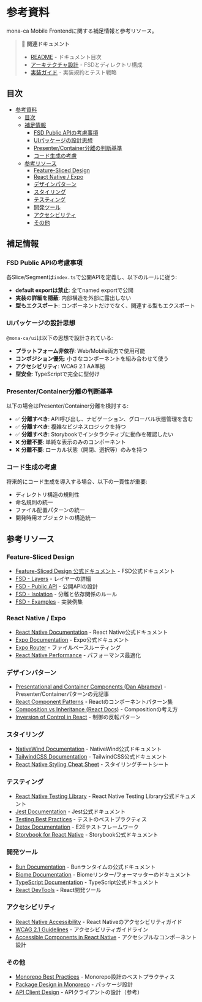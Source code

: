 # 参考資料

mona-ca Mobile Frontendに関する補足情報と参考リソース。

> 📖 **関連ドキュメント**
>
> - [README](./README.md) - ドキュメント目次
> - [アーキテクチャ設計](./architecture.md) - FSDとディレクトリ構成
> - [実装ガイド](./guides.md) - 実装規約とテスト戦略

## 目次

- [参考資料](#参考資料)
  - [目次](#目次)
  - [補足情報](#補足情報)
    - [FSD Public APIの考慮事項](#fsd-public-apiの考慮事項)
    - [UIパッケージの設計思想](#uiパッケージの設計思想)
    - [Presenter/Container分離の判断基準](#presentercontainer分離の判断基準)
    - [コード生成の考慮](#コード生成の考慮)
  - [参考リソース](#参考リソース)
    - [Feature-Sliced Design](#feature-sliced-design)
    - [React Native / Expo](#react-native--expo)
    - [デザインパターン](#デザインパターン)
    - [スタイリング](#スタイリング)
    - [テスティング](#テスティング)
    - [開発ツール](#開発ツール)
    - [アクセシビリティ](#アクセシビリティ)
    - [その他](#その他)

## 補足情報

### FSD Public APIの考慮事項

各Slice/Segmentは`index.ts`で公開APIを定義し、以下のルールに従う:

- **default exportは禁止**: 全てnamed exportで公開
- **実装の詳細を隠蔽**: 内部構造を外部に露出しない
- **型もエクスポート**: コンポーネントだけでなく、関連する型もエクスポート

### UIパッケージの設計思想

`@mona-ca/ui`は以下の思想で設計されている:

- **プラットフォーム非依存**: Web/Mobile両方で使用可能
- **コンポジション優先**: 小さなコンポーネントを組み合わせて使う
- **アクセシビリティ**: WCAG 2.1 AA準拠
- **型安全**: TypeScriptで完全に型付け

### Presenter/Container分離の判断基準

以下の場合はPresenter/Container分離を検討する:

- ✅ **分離すべき**: API呼び出し、ナビゲーション、グローバル状態管理を含む
- ✅ **分離すべき**: 複雑なビジネスロジックを持つ
- ✅ **分離すべき**: Storybookでインタラクティブに動作を確認したい
- ❌ **分離不要**: 単純な表示のみのコンポーネント
- ❌ **分離不要**: ローカル状態（開閉、選択等）のみを持つ

### コード生成の考慮

将来的にコード生成を導入する場合、以下の一貫性が重要:

- ディレクトリ構造の規則性
- 命名規則の統一
- ファイル配置パターンの統一
- 開発時用オブジェクトの構造統一

## 参考リソース

### Feature-Sliced Design

- [Feature-Sliced Design 公式ドキュメント](https://feature-sliced.design/) - FSD公式ドキュメント
- [FSD - Layers](https://feature-sliced.design/docs/reference/layers) - レイヤーの詳細
- [FSD - Public API](https://feature-sliced.design/docs/reference/public-api) - 公開APIの設計
- [FSD - Isolation](https://feature-sliced.design/docs/reference/isolation) - 分離と依存関係のルール
- [FSD - Examples](https://feature-sliced.design/examples) - 実装例集

### React Native / Expo

- [React Native Documentation](https://reactnative.dev/docs/getting-started) - React Native公式ドキュメント
- [Expo Documentation](https://docs.expo.dev/) - Expo公式ドキュメント
- [Expo Router](https://docs.expo.dev/router/introduction/) - ファイルベースルーティング
- [React Native Performance](https://reactnative.dev/docs/performance) - パフォーマンス最適化

### デザインパターン

- [Presentational and Container Components (Dan Abramov)](https://medium.com/@dan_abramov/smart-and-dumb-components-7ca2f9a7c7d0) - Presenter/Containerパターンの元記事
- [React Component Patterns](https://www.patterns.dev/react/) - Reactのコンポーネントパターン集
- [Composition vs Inheritance (React Docs)](https://react.dev/learn/thinking-in-react) - Compositionの考え方
- [Inversion of Control in React](https://kentcdodds.com/blog/inversion-of-control) - 制御の反転パターン

### スタイリング

- [NativeWind Documentation](https://www.nativewind.dev/) - NativeWind公式ドキュメント
- [TailwindCSS Documentation](https://tailwindcss.com/docs) - TailwindCSS公式ドキュメント
- [React Native Styling Cheat Sheet](https://github.com/vhpoet/react-native-styling-cheat-sheet) - スタイリングチートシート

### テスティング

- [React Native Testing Library](https://callstack.github.io/react-native-testing-library/) - React Native Testing Library公式ドキュメント
- [Jest Documentation](https://jestjs.io/docs/getting-started) - Jest公式ドキュメント
- [Testing Best Practices](https://kentcdodds.com/blog/common-mistakes-with-react-testing-library) - テストのベストプラクティス
- [Detox Documentation](https://wix.github.io/Detox/) - E2Eテストフレームワーク
- [Storybook for React Native](https://storybook.js.org/docs/get-started/frameworks/react-native) - Storybook公式ドキュメント

### 開発ツール

- [Bun Documentation](https://bun.sh/docs) - Bunランタイムの公式ドキュメント
- [Biome Documentation](https://biomejs.dev) - Biomeリンター/フォーマッターのドキュメント
- [TypeScript Documentation](https://www.typescriptlang.org/docs/) - TypeScript公式ドキュメント
- [React DevTools](https://react.dev/learn/react-developer-tools) - React開発ツール

### アクセシビリティ

- [React Native Accessibility](https://reactnative.dev/docs/accessibility) - React Nativeのアクセシビリティガイド
- [WCAG 2.1 Guidelines](https://www.w3.org/WAI/WCAG21/quickref/) - アクセシビリティガイドライン
- [Accessible Components in React Native](https://www.deque.com/blog/accessible-react-native-apps/) - アクセシブルなコンポーネント設計

### その他

- [Monorepo Best Practices](https://monorepo.tools/) - Monorepo設計のベストプラクティス
- [Package Design in Monorepo](https://turborepo.org/docs/handbook/sharing-code) - パッケージ設計
- [API Client Design](https://tanstack.com/query/latest) - APIクライアントの設計（参考）

